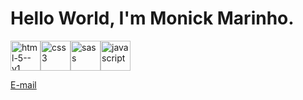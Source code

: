 # Hello World, I'm  Monick Marinho.

<div style="display:flex; flex-direction: row;">
  <img width="48" height="48" src="https://img.icons8.com/color/48/html-5--v1.png" alt="html-5--v1"/>
  <img width="48" height="48" src="https://img.icons8.com/fluency/48/css3.png" alt="css3"/>
  <img width="48" height="48" src="https://img.icons8.com/color/48/sass.png" alt="sass"/>
  <img width="48" height="48" src="https://img.icons8.com/fluency/48/javascript.png" alt="javascript"/>
</div>

<a href="mailto:monickkmarinho@gmail.com">E-mail</a>
